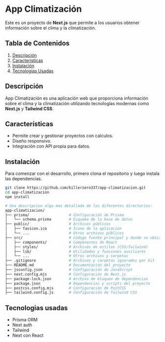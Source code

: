 # App Climatización

Este es un proyecto de **Next.js** que permite a los usuarios obtener información sobre el clima y la climatización.

## Tabla de Contenidos
1. [Descripción](#descripción)
2. [Características](#características)
3. [Instalación](#instalación)
4. [Tecnologias Usadas](#tecnologias-usadas)


## Descripción

App Climatización es una aplicación web que proporciona información sobre el clima y la climatización utilizando tecnologías modernas como **Next.js** y **Tailwind CSS**.

## Características

- Permite crear y gestionar proyectos con calculos.
- Diseño responsivo.
- Integración con API propia para datos.

## Instalación

Para comenzar con el desarrollo, primero clona el repositorio y luego instala las dependencias.

```bash
git clone https://github.com/killerzero337/app-climatizacion.git
cd app-climatizacion
npm install

# Una descripcion algo mas detallada de los diferentes directorios:
app-climatizacion/
├── prisma/                  # Configuración de Prisma
│   └── schema.prisma        # Esquema de la base de datos
├── public/                  # Archivos públicos
│   ├── favicon.ico          # Ícono de la aplicación
│   └── ...                  # Otros archivos públicos
├── src/                     # Código fuente principal y donde se ubica las páginas de Next.js
│   ├── components/          # Componentes de React
│   ├── styles/              # Archivos de estilos (CSS/Tailwind)
│   ├── lib/                 # Utilidades y funciones auxiliares
│   └── ...                  # Otros archivos y carpetas
├── .gitignore               # Archivos y carpetas ignorados por Git
├── README.md                # Documentación del proyecto
├── jsconfig.json            # Configuración de JavaScript
├── next.config.mjs          # Configuración de Next.js
├── package-lock.json        # Archivo de bloqueo de dependencias
├── package.json             # Dependencias y scripts del proyecto
├── postcss.config.mjs       # Configuración de PostCSS
├── tailwind.config.js       # Configuración de Tailwind CSS

```


## Tecnologias usadas

* Prisma ORM
* Next auth
* Tailwind
* Next con React
